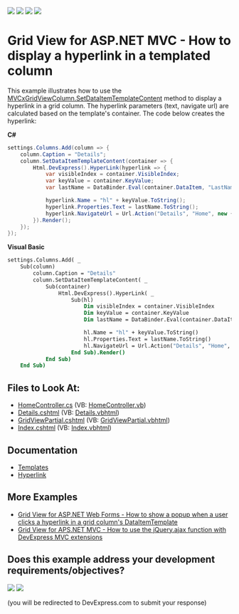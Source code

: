 <!-- default badges list -->
![](https://img.shields.io/endpoint?url=https://codecentral.devexpress.com/api/v1/VersionRange/128549928/24.2.1%2B)
[![](https://img.shields.io/badge/Open_in_DevExpress_Support_Center-FF7200?style=flat-square&logo=DevExpress&logoColor=white)](https://supportcenter.devexpress.com/ticket/details/T107662)
[![](https://img.shields.io/badge/📖_How_to_use_DevExpress_Examples-e9f6fc?style=flat-square)](https://docs.devexpress.com/GeneralInformation/403183)
[![](https://img.shields.io/badge/💬_Leave_Feedback-feecdd?style=flat-square)](#does-this-example-address-your-development-requirementsobjectives)
<!-- default badges end -->
# Grid View for ASP.NET MVC - How to display a hyperlink in a templated column 

This example illustrates how to use the  [MVCxGridViewColumn.SetDataItemTemplateContent](https://documentation.devexpress.com/#AspNet/DevExpressWebMvcMVCxGridViewColumn_SetDataItemTemplateContenttopic2592) method to display a hyperlink in a grid column. The hyperlink parameters (text, navigate url) are calculated based on the template's container. The code below creates the hyperlink:

**C#**

```cs
settings.Columns.Add(column => {
    column.Caption = "Details";
    column.SetDataItemTemplateContent(container => {
        Html.DevExpress().HyperLink(hyperlink => {
            var visibleIndex = container.VisibleIndex;
            var keyValue = container.KeyValue;
            var lastName = DataBinder.Eval(container.DataItem, "LastName");

            hyperlink.Name = "hl" + keyValue.ToString();
            hyperlink.Properties.Text = lastName.ToString();
            hyperlink.NavigateUrl = Url.Action("Details", "Home", new { id = keyValue });
        }).Render();
    });
});
```

**Visual Basic**

```vb
settings.Columns.Add( _
    Sub(column)
        column.Caption = "Details"
        column.SetDataItemTemplateContent( _
            Sub(container)
                Html.DevExpress().HyperLink( _
                    Sub(hl)
                        Dim visibleIndex = container.VisibleIndex
                        Dim keyValue = container.KeyValue
                        Dim lastName = DataBinder.Eval(container.DataItem, "LastName")

                        hl.Name = "hl" + keyValue.ToString()
                        hl.Properties.Text = lastName.ToString()
                        hl.NavigateUrl = Url.Action("Details", "Home", New With {.id = keyValue})
                    End Sub).Render()
            End Sub)
    End Sub)
```

## Files to Look At:

- [HomeController.cs](./CS/Controllers/HomeController.cs) (VB: [HomeController.vb](./VB/Controllers/HomeController.vb))
- [Details.cshtml](./CS/Views/Home/Details.cshtml) (VB: [Details.vbhtml](./VB/Views/Home/Details.vbhtml))
- [GridViewPartial.cshtml](./CS/Views/Home/GridViewPartial.cshtml) (VB: [GridViewPartial.vbhtml](./VB/Views/Home/GridViewPartial.vbhtml))
- [Index.cshtml](./CS/Views/Home/Index.cshtml) (VB: [Index.vbhtml](./VB/Views/Home/Index.vbhtml))

## Documentation

- [Templates](https://docs.devexpress.com/AspNetMvc/14721/common-features/templates)
- [Hyperlink](https://docs.devexpress.com/AspNetMvc/8987/components/data-editors-extensions/hyperlink)

## More Examples

- [Grid View for ASP.NET Web Forms - How to show a popup when a user clicks a hyperlink in a grid column's DataItemTemplate](https://github.com/DevExpress-Examples/aspxgridview-dataitemtemplate-hyperlink-popup)
- [Grid View for APS.NET MVC - How to use the jQuery.ajax function with DevExpress MVC extensions](https://github.com/DevExpress-Examples/mvc-gridview-jqueryajax-function)
<!-- feedback -->
## Does this example address your development requirements/objectives?

[<img src="https://www.devexpress.com/support/examples/i/yes-button.svg"/>](https://www.devexpress.com/support/examples/survey.xml?utm_source=github&utm_campaign=mvc-gridview-display-hyperlink-in-templated-column&~~~was_helpful=yes) [<img src="https://www.devexpress.com/support/examples/i/no-button.svg"/>](https://www.devexpress.com/support/examples/survey.xml?utm_source=github&utm_campaign=mvc-gridview-display-hyperlink-in-templated-column&~~~was_helpful=no)

(you will be redirected to DevExpress.com to submit your response)
<!-- feedback end -->

